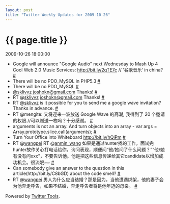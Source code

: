 ```yaml
---
layout: post
title: "Twitter Weekly Updates for 2009-10-26"
---
```


<h1> {{ page.title }} </h1> <p class='meta'>2009-10-26 18:00:00</p>

<ul class="aktt_tweet_digest">
	<li>Google will announce &quot;Google Audio&quot; next Wednesday to Mash Up 4 Cool Web 2.0 Music Services: <a href="http://bit.ly/2qTE7c" rel="nofollow">http://bit.ly/2qTE7c</a> // ‘谷歌音乐‘ in china? <a href="http://twitter.com/Joshua_C/statuses/5160868495">#</a></li>
	<li>There will be no PDO_MySQL in PHP5.3 <a href="http://twitter.com/Joshua_C/statuses/5138923041">#</a></li>
	<li>There will be no PDO_MySQL <a href="http://twitter.com/Joshua_C/statuses/5138361963">#</a></li>
	<li>@<a href="http://twitter.com/sklivvz">sklivvz</a> <a href="mailto:joshokn@gmail.com">joshokn@gmail.com</a> Thanks! <a href="http://twitter.com/Joshua_C/statuses/5119114371">#</a></li>
	<li>RT @<a href="http://twitter.com/sklivvz">sklivvz</a> <a href="mailto:joshokn@gmail.com">joshokn@gmail.com</a> Thanks! <a href="http://twitter.com/Joshua_C/statuses/5119103417">#</a></li>
	<li>RT @<a href="http://twitter.com/sklivvz">sklivvz</a> is it possible for you to send me a google wave invitation? Thanks in advance. <a href="http://twitter.com/Joshua_C/statuses/5118745631">#</a></li>
	<li>RT @mengite: 又将迎来一波放送 Google Wave 的高潮, 我得到了 20 个邀请的权限.//可以赠送一枚吗？十分感谢。 <a href="http://twitter.com/Joshua_C/statuses/5118443615">#</a></li>
	<li>arguments is not an array. And turn objects into an array - var args = Array.prototype.slice.call(arguments); <a href="http://twitter.com/Joshua_C/statuses/5113968257">#</a></li>
	<li>Turn Your Office into Whiteboard  <a href="http://bit.ly/hQiPm" rel="nofollow">http://bit.ly/hQiPm</a> <a href="http://twitter.com/Joshua_C/statuses/5085198549">#</a></li>
	<li>RT @<a href="http://twitter.com/wangpei">wangpei</a> RT @<a href="http://twitter.com/anmin_wang">anmin_wang</a> 如果是通过hunter找的工作，面试完hunter故作关心打电话给你，询问表现，顺便问“他/她问了什么问题？”“他/她有没有问xxx&quot;，不要告诉他。他是把这些信息传递给其它candidate以增加成功机会。很流氓~~ <a href="http://twitter.com/Joshua_C/statuses/5084740441">#</a></li>
	<li>Can somebody give an answer to the question in this article(http://bit.ly/C8bGD) about the code smell? <a href="http://twitter.com/Joshua_C/statuses/5069970853">#</a></li>
	<li>RT @<a href="http://twitter.com/wangpei">wangpei</a> 男人为什么应当结婚？那是因为，当他遭遇绑架，他的妻子会为他奔走呼告，如果不结婚，奔走呼告者将是他年迈的母亲。 <a href="http://twitter.com/Joshua_C/statuses/5064726515">#</a></li>
</ul>
<p class="aktt_credit">Powered by <a href="http://alexking.org/projects/wordpress">Twitter Tools</a>.</p>